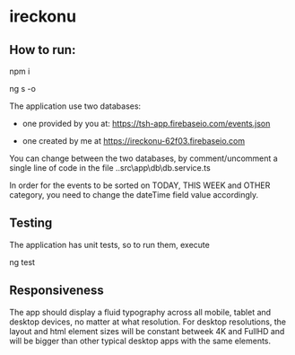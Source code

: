# ireckonu

## How to run:

npm i

ng s -o

The application use two databases:

- one provided by you at: https://tsh-app.firebaseio.com/events.json

- one created by me at https://ireckonu-62f03.firebaseio.com

You can change between the two databases, by comment/uncomment a single line of code in the file ..src\app\db\db.service.ts

In order for the events to be sorted on TODAY, THIS WEEK and OTHER category, you need to change the dateTime field value accordingly.

## Testing

The application has unit tests, so to run them, execute

ng test

## Responsiveness

The app should display a fluid typography across all mobile, tablet and desktop devices, no matter at what resolution.
For desktop resolutions, the layout and html element sizes will be constant betweek 4K and FullHD and will be bigger than other 
typical desktop apps with the same elements.
